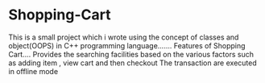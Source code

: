 # Shopping-Cart
This is a small project which i wrote using the concept of classes and object(OOPS) in C++ programming language.......
Features of Shopping Cart....
Provides the searching facilities based on the various factors such as adding item , view cart and then checkout
The transaction are executed in offline mode
